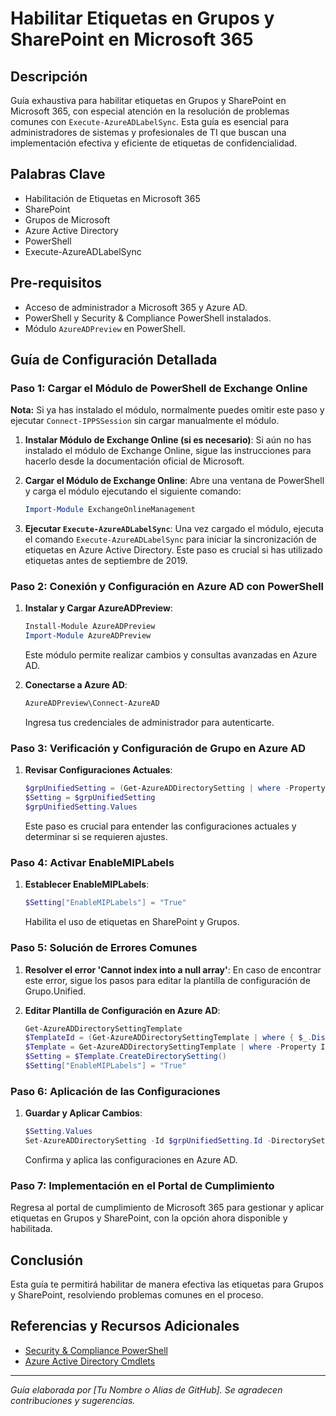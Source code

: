 # Habilitar Etiquetas en Grupos y SharePoint en Microsoft 365

## Descripción
Guía exhaustiva para habilitar etiquetas en Grupos y SharePoint en Microsoft 365, con especial atención en la resolución de problemas comunes con `Execute-AzureADLabelSync`. Esta guía es esencial para administradores de sistemas y profesionales de TI que buscan una implementación efectiva y eficiente de etiquetas de confidencialidad.

## Palabras Clave
- Habilitación de Etiquetas en Microsoft 365
- SharePoint
- Grupos de Microsoft
- Azure Active Directory
- PowerShell
- Execute-AzureADLabelSync

## Pre-requisitos
- Acceso de administrador a Microsoft 365 y Azure AD.
- PowerShell y Security & Compliance PowerShell instalados.
- Módulo `AzureADPreview` en PowerShell.

## Guía de Configuración Detallada

### Paso 1: Cargar el Módulo de PowerShell de Exchange Online
**Nota:**
Si ya has instalado el módulo, normalmente puedes omitir este paso y ejecutar `Connect-IPPSSession` sin cargar manualmente el módulo.

1. **Instalar Módulo de Exchange Online (si es necesario)**:
    Si aún no has instalado el módulo de Exchange Online, sigue las instrucciones para hacerlo desde la documentación oficial de Microsoft.

2. **Cargar el Módulo de Exchange Online**:
    Abre una ventana de PowerShell y carga el módulo ejecutando el siguiente comando:
    ```powershell
    Import-Module ExchangeOnlineManagement
    ```

3. **Ejecutar `Execute-AzureADLabelSync`**:
    Una vez cargado el módulo, ejecuta el comando `Execute-AzureADLabelSync` para iniciar la sincronización de etiquetas en Azure Active Directory. Este paso es crucial si has utilizado etiquetas antes de septiembre de 2019.

### Paso 2: Conexión y Configuración en Azure AD con PowerShell
1. **Instalar y Cargar AzureADPreview**:
    ```powershell
    Install-Module AzureADPreview
    Import-Module AzureADPreview
    ```
    Este módulo permite realizar cambios y consultas avanzadas en Azure AD.

2. **Conectarse a Azure AD**:
    ```powershell
    AzureADPreview\Connect-AzureAD
    ```
    Ingresa tus credenciales de administrador para autenticarte.

### Paso 3: Verificación y Configuración de Grupo en Azure AD
1. **Revisar Configuraciones Actuales**:
    ```powershell
    $grpUnifiedSetting = (Get-AzureADDirectorySetting | where -Property DisplayName -Value "Group.Unified" -EQ)
    $Setting = $grpUnifiedSetting
    $grpUnifiedSetting.Values
    ```
    Este paso es crucial para entender las configuraciones actuales y determinar si se requieren ajustes.

### Paso 4: Activar EnableMIPLabels
1. **Establecer EnableMIPLabels**:
    ```powershell
    $Setting["EnableMIPLabels"] = "True"
    ```
    Habilita el uso de etiquetas en SharePoint y Grupos.

### Paso 5: Solución de Errores Comunes
1. **Resolver el error 'Cannot index into a null array'**:
    En caso de encontrar este error, sigue los pasos para editar la plantilla de configuración de Grupo.Unified.

2. **Editar Plantilla de Configuración en Azure AD**:
    ```powershell
    Get-AzureADDirectorySettingTemplate
    $TemplateId = (Get-AzureADDirectorySettingTemplate | where { $_.DisplayName -eq "Group.Unified" }).Id
    $Template = Get-AzureADDirectorySettingTemplate | where -Property Id -Value $TemplateId -EQ
    $Setting = $Template.CreateDirectorySetting()
    $Setting["EnableMIPLabels"] = "True"
    ```

### Paso 6: Aplicación de las Configuraciones
1. **Guardar y Aplicar Cambios**:
    ```powershell
    $Setting.Values
    Set-AzureADDirectorySetting -Id $grpUnifiedSetting.Id -DirectorySetting $Setting
    ```
    Confirma y aplica las configuraciones en Azure AD.

### Paso 7: Implementación en el Portal de Cumplimiento
Regresa al portal de cumplimiento de Microsoft 365 para gestionar y aplicar etiquetas en Grupos y SharePoint, con la opción ahora disponible y habilitada.

## Conclusión
Esta guía te permitirá habilitar de manera efectiva las etiquetas para Grupos y SharePoint, resolviendo problemas comunes en el proceso.

## Referencias y Recursos Adicionales
- [Security & Compliance PowerShell](https://docs.microsoft.com/en-us/powershell/security-and-compliance/overview)
- [Azure Active Directory Cmdlets](https://docs.microsoft.com/en-us/azure/active-directory/enterprise-users/groups-settings-cmdlets)

---

*Guía elaborada por [Tu Nombre o Alias de GitHub]. Se agradecen contribuciones y sugerencias.*
